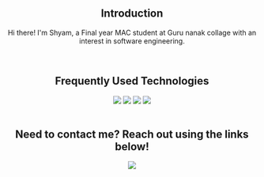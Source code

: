 
<br>
<h2 align="center">Introduction</h2>

<p align="center">Hi there! I'm Shyam, a Final year MAC student at Guru nanak collage with an interest in software engineering.</p>

<br>
<h2 align="center">Frequently Used Technologies</h2>

<div align="center">
  <img src="https://img.shields.io/badge/Java-ED8B00?style=for-the-badge&logo=java&logoColor=white">  <img src="https://img.shields.io/badge/Python%20-%23E34F26.svg?&style=for-the-badge&logo=Python&logoColor=white">   <img src="https://img.shields.io/badge/SQL%20-%231572B6.svg?&style=for-the-badge&logo=SQL&logoColor=white">   <img src="https://img.shields.io/badge/git%20-%23F05033.svg?&style=for-the-badge&logo=git&logoColor=white"/>
  
</div>

<br>
<h2 align="center">Need to contact me? Reach out using the links below!</h2>
<p align="center">
  <a href="https://www.linkedin.com/in/shyam-m-aa9026240"><img src="https://img.shields.io/badge/linkedin-%230077B5.svg?&style=for-the-badge&logo=linkedin&logoColor=white"/></a>
  
</p>
